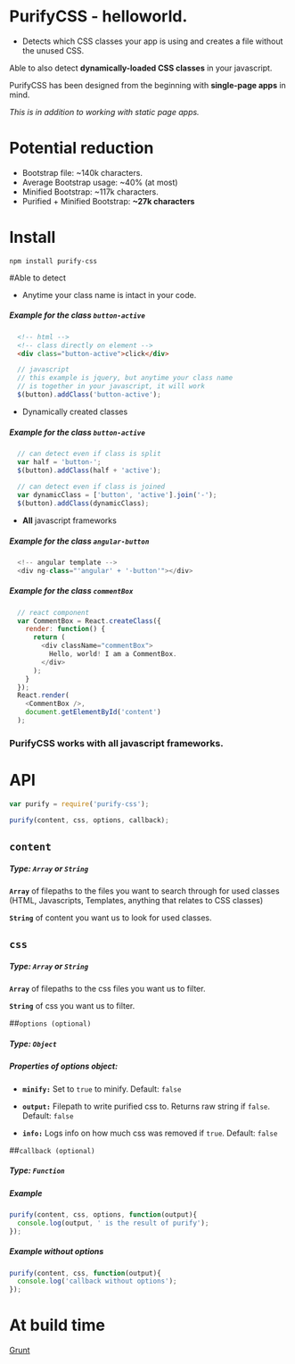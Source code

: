 # PurifyCSS - helloworld.

* Detects which CSS classes your app is using and creates a file without the unused CSS.

Able to also detect **dynamically-loaded CSS classes** in your javascript.

PurifyCSS has been designed from the beginning with **single-page apps** in mind.

*This is in addition to working with static page apps.*

# Potential reduction
* Bootstrap file: ~140k characters.
* Average Bootstrap usage: ~40% (at most)
* Minified Bootstrap: ~117k characters.
* Purified + Minified Bootstrap: **~27k characters**

# Install
```
npm install purify-css
```

#Able to detect
* Anytime your class name is intact in your code.

##### Example for the class ```button-active```
``` html
  <!-- html -->
  <!-- class directly on element -->
  <div class="button-active">click</div>
```

``` javascript
  // javascript
  // this example is jquery, but anytime your class name 
  // is together in your javascript, it will work
  $(button).addClass('button-active');
```

* Dynamically created classes

##### Example for the class ```button-active```
``` javascript
  // can detect even if class is split
  var half = 'button-';
  $(button).addClass(half + 'active');
  
  // can detect even if class is joined
  var dynamicClass = ['button', 'active'].join('-');
  $(button).addClass(dynamicClass);
```

* **All** javascript frameworks

##### Example for the class ```angular-button```
``` javascript
  <!-- angular template -->
  <div ng-class="'angular' + '-button'"></div>
```

##### Example for the class ```commentBox```
```javascript
  // react component
  var CommentBox = React.createClass({
    render: function() {
      return (
        <div className="commentBox">
          Hello, world! I am a CommentBox.
        </div>
      );
    }
  });
  React.render(
    <CommentBox />,
    document.getElementById('content')
  );
```

### PurifyCSS works with all javascript frameworks.

# API
```javascript
var purify = require('purify-css');

purify(content, css, options, callback);
```

## ```content```
##### Type: ```Array``` or ```String```

**```Array```** of filepaths to the files you want to search through for used classes (HTML, Javascripts, Templates, anything that relates to CSS classes)

**```String```** of content you want us to look for used classes.


## ```css```
##### Type: ```Array``` or ```String```

**```Array```** of filepaths to the css files you want us to filter.

**```String```** of css you want us to filter.


##```options (optional)```
##### Type: ```Object```

##### Properties of options object:

* **```minify:```** Set to ```true``` to minify. Default: ```false```

* **```output:```** Filepath to write purified css to. Returns raw string if ```false```. Default: ```false```

* **```info:```** Logs info on how much css was removed if ```true```. Default: ```false```

##```callback (optional)```
##### Type: ```Function```

##### Example
``` javascript
purify(content, css, options, function(output){
  console.log(output, ' is the result of purify');
});
```

##### Example without options
``` javascript
purify(content, css, function(output){
  console.log('callback without options');
});
```

# At build time
[Grunt](https://github.com/purifycss/grunt-purify-css)

